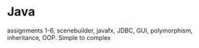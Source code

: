 # Java
assignments 1-6, scenebuilder, javafx, JDBC, GUI, polymorphism, inheritance, OOP. Simple to complex

